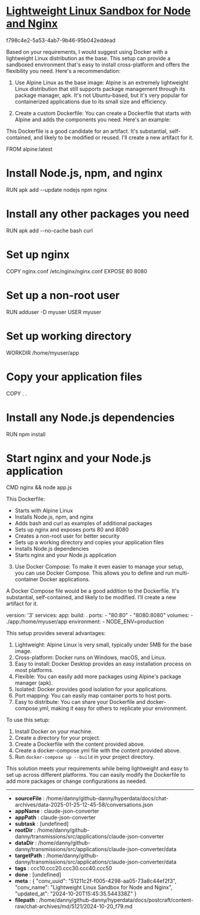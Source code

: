 # [Lightweight Linux Sandbox for Node and Nginx](https://claude.ai/chat/51211c2f-f005-4298-aa05-73a8c44ef2f3)

f798c4e2-5a53-4ab7-9b46-95b042eddead

 Based on your requirements, I would suggest using Docker with a lightweight Linux distribution as the base. This setup can provide a sandboxed environment that's easy to install cross-platform and offers the flexibility you need. Here's a recommendation:

1. Use Alpine Linux as the base image:
Alpine is an extremely lightweight Linux distribution that still supports package management through its package manager, apk. It's not Ubuntu-based, but it's very popular for containerized applications due to its small size and efficiency.

2. Create a custom Dockerfile:
You can create a Dockerfile that starts with Alpine and adds the components you need. Here's an example:

<antThinking>This Dockerfile is a good candidate for an artifact. It's substantial, self-contained, and likely to be modified or reused. I'll create a new artifact for it.</antThinking>

<antArtifact identifier="custom-alpine-dockerfile" type="application/vnd.ant.code" language="dockerfile" title="Custom Alpine Linux Dockerfile">
FROM alpine:latest

# Install Node.js, npm, and nginx
RUN apk add --update nodejs npm nginx

# Install any other packages you need
RUN apk add --no-cache bash curl

# Set up nginx
COPY nginx.conf /etc/nginx/nginx.conf
EXPOSE 80 8080

# Set up a non-root user
RUN adduser -D myuser
USER myuser

# Set up working directory
WORKDIR /home/myuser/app

# Copy your application files
COPY . .

# Install any Node.js dependencies
RUN npm install

# Start nginx and your Node.js application
CMD nginx && node app.js
</antArtifact>

This Dockerfile:
- Starts with Alpine Linux
- Installs Node.js, npm, and nginx
- Adds bash and curl as examples of additional packages
- Sets up nginx and exposes ports 80 and 8080
- Creates a non-root user for better security
- Sets up a working directory and copies your application files
- Installs Node.js dependencies
- Starts nginx and your Node.js application

3. Use Docker Compose:
To make it even easier to manage your setup, you can use Docker Compose. This allows you to define and run multi-container Docker applications.

<antThinking>A Docker Compose file would be a good addition to the Dockerfile. It's substantial, self-contained, and likely to be modified. I'll create a new artifact for it.</antThinking>

<antArtifact identifier="docker-compose-yml" type="application/vnd.ant.code" language="yaml" title="Docker Compose Configuration">
version: '3'
services:
  app:
    build: .
    ports:
      - "80:80"
      - "8080:8080"
    volumes:
      - ./app:/home/myuser/app
    environment:
      - NODE_ENV=production
</antArtifact>

This setup provides several advantages:

1. Lightweight: Alpine Linux is very small, typically under 5MB for the base image.
2. Cross-platform: Docker runs on Windows, macOS, and Linux.
3. Easy to install: Docker Desktop provides an easy installation process on most platforms.
4. Flexible: You can easily add more packages using Alpine's package manager (apk).
5. Isolated: Docker provides good isolation for your applications.
6. Port mapping: You can easily map container ports to host ports.
7. Easy to distribute: You can share your Dockerfile and docker-compose.yml, making it easy for others to replicate your environment.

To use this setup:

1. Install Docker on your machine.
2. Create a directory for your project.
3. Create a Dockerfile with the content provided above.
4. Create a docker-compose.yml file with the content provided above.
5. Run `docker-compose up --build` in your project directory.

This solution meets your requirements while being lightweight and easy to set up across different platforms. You can easily modify the Dockerfile to add more packages or change configurations as needed.

---

* **sourceFile** : /home/danny/github-danny/hyperdata/docs/chat-archives/data-2025-01-25-12-45-58/conversations.json
* **appName** : claude-json-converter
* **appPath** : claude-json-converter
* **subtask** : [undefined]
* **rootDir** : /home/danny/github-danny/transmissions/src/applications/claude-json-converter
* **dataDir** : /home/danny/github-danny/transmissions/src/applications/claude-json-converter/data
* **targetPath** : /home/danny/github-danny/transmissions/src/applications/claude-json-converter/data
* **tags** : ccc10.ccc20.ccc30.ccc40.ccc50
* **done** : [undefined]
* **meta** : {
  "conv_uuid": "51211c2f-f005-4298-aa05-73a8c44ef2f3",
  "conv_name": "Lightweight Linux Sandbox for Node and Nginx",
  "updated_at": "2024-10-20T15:45:35.544338Z"
}
* **filepath** : /home/danny/github-danny/hyperdata/docs/postcraft/content-raw/chat-archives/md/5121/2024-10-20_f79.md